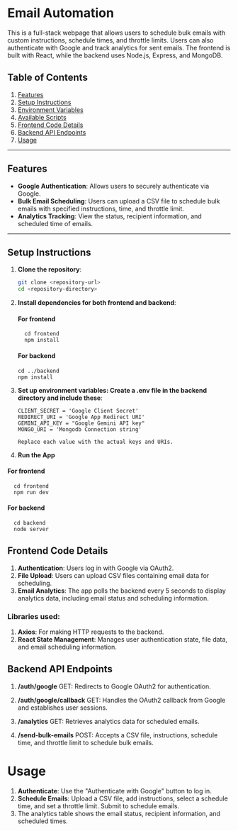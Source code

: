 # Email Automation

This is a full-stack webpage that allows users to schedule bulk emails with custom instructions, schedule times, and throttle limits. Users can also authenticate with Google and track analytics for sent emails. The frontend is built with React, while the backend uses Node.js, Express, and MongoDB.

## Table of Contents

1. [Features](#features)
2. [Setup Instructions](#setup-instructions)
3. [Environment Variables](#environment-variables)
4. [Available Scripts](#available-scripts)
5. [Frontend Code Details](#frontend-code-details)
6. [Backend API Endpoints](#backend-api-endpoints)
7. [Usage](#usage)

---

## Features

- **Google Authentication**: Allows users to securely authenticate via Google.
- **Bulk Email Scheduling**: Users can upload a CSV file to schedule bulk emails with specified instructions, time, and throttle limit.
- **Analytics Tracking**: View the status, recipient information, and scheduled time of emails.

---

## Setup Instructions

1. **Clone the repository**:
   ```bash
   git clone <repository-url>
   cd <repository-directory>

2. **Install dependencies for both frontend and backend**:
   #### For frontend
         cd frontend
         npm install
   #### For backend
      ```
      cd ../backend
      npm install
3. **Set up environment variables: Create a .env file in the backend directory and include these**:
   ```CLIENT_ID = 'Google Client ID'
   CLIENT_SECRET = 'Google Client Secret'
   REDIRECT_URI = 'Google App Redirect URI'
   GEMINI_API_KEY = "Google Gemini API key"
   MONGO_URI = 'Mongodb Connection string'

   Replace each value with the actual keys and URIs.

4. **Run the App**
#### For frontend
      cd frontend
      npm run dev

   #### For backend
      cd backend
      node server



## Frontend Code Details
1. **Authentication**: Users log in with Google via OAuth2.
2. **File Upload**: Users can upload CSV files containing email data for scheduling.
3. **Email Analytics**: The app polls the backend every 5 seconds to display analytics data, including email status and scheduling information.

### Libraries used:
1. **Axios**: For making HTTP requests to the backend.
2. **React State Management**: Manages user authentication state, file data, and email scheduling information.

## Backend API Endpoints
1. **/auth/google**
GET: Redirects to Google OAuth2 for authentication.

2. **/auth/google/callback**
GET: Handles the OAuth2 callback from Google and establishes user sessions.

3. **/analytics**
GET: Retrieves analytics data for scheduled emails.

4. **/send-bulk-emails**
POST: Accepts a CSV file, instructions, schedule time, and throttle limit to schedule bulk emails.

# Usage
1. **Authenticate**: Use the "Authenticate with Google" button to log in.
2. **Schedule Emails**: Upload a CSV file, add instructions, select a schedule time, and set a throttle limit. Submit to schedule emails.
3. The analytics table shows the email status, recipient information, and scheduled times.